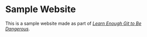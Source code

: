 # Sample Website

This is a sample website made as part of [*Learn Enough Git to Be
Dangerous*](http://learnenough.com/git-tutorial).
